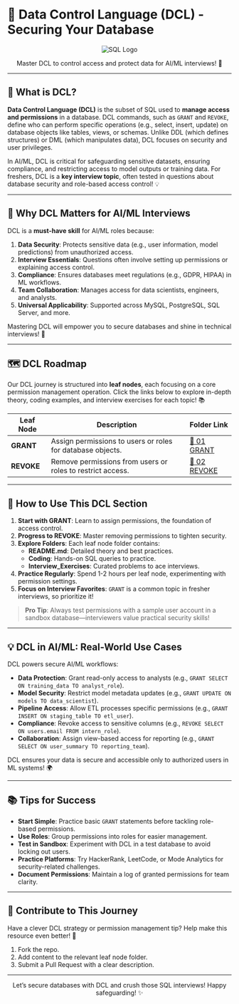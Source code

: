 # 🔐 Data Control Language (DCL) - Securing Your Database

<div align="center">
  <img src="https://img.shields.io/badge/SQL-4479A1?style=for-the-badge&logo=postgresql&logoColor=white" alt="SQL Logo" />
</div>

<p align="center">Master DCL to control access and protect data for AI/ML interviews! 🚀</p>

---

## 🌟 What is DCL?

**Data Control Language (DCL)** is the subset of SQL used to **manage access and permissions** in a database. DCL commands, such as `GRANT` and `REVOKE`, define who can perform specific operations (e.g., select, insert, update) on database objects like tables, views, or schemas. Unlike DDL (which defines structures) or DML (which manipulates data), DCL focuses on security and user privileges.

In AI/ML, DCL is critical for safeguarding sensitive datasets, ensuring compliance, and restricting access to model outputs or training data. For freshers, DCL is a **key interview topic**, often tested in questions about database security and role-based access control! 💡

---

## 🎯 Why DCL Matters for AI/ML Interviews

DCL is a **must-have skill** for AI/ML roles because:

1. **Data Security**: Protects sensitive data (e.g., user information, model predictions) from unauthorized access.
2. **Interview Essentials**: Questions often involve setting up permissions or explaining access control.
3. **Compliance**: Ensures databases meet regulations (e.g., GDPR, HIPAA) in ML workflows.
4. **Team Collaboration**: Manages access for data scientists, engineers, and analysts.
5. **Universal Applicability**: Supported across MySQL, PostgreSQL, SQL Server, and more.

Mastering DCL will empower you to secure databases and shine in technical interviews! 🌟

---

## 🗺️ DCL Roadmap

Our DCL journey is structured into **leaf nodes**, each focusing on a core permission management operation. Click the links below to explore in-depth theory, coding examples, and interview exercises for each topic! 📚

| Leaf Node | Description | Folder Link |
|-----------|-------------|-------------|
| **GRANT** | Assign permissions to users or roles for database objects. | [📂 01 GRANT](./01%20GRANT) |
| **REVOKE** | Remove permissions from users or roles to restrict access. | [📂 02 REVOKE](./02%20REVOKE) |

---

## 🚀 How to Use This DCL Section

1. **Start with GRANT**: Learn to assign permissions, the foundation of access control.
2. **Progress to REVOKE**: Master removing permissions to tighten security.
3. **Explore Folders**: Each leaf node folder contains:
   - **README.md**: Detailed theory and best practices.
   - **Coding**: Hands-on SQL queries to practice.
   - **Interview_Exercises**: Curated problems to ace interviews.
4. **Practice Regularly**: Spend 1-2 hours per leaf node, experimenting with permission settings.
5. **Focus on Interview Favorites**: `GRANT` is a common topic in fresher interviews, so prioritize it!

> **Pro Tip**: Always test permissions with a sample user account in a sandbox database—interviewers value practical security skills!

---

## 💡 DCL in AI/ML: Real-World Use Cases

DCL powers secure AI/ML workflows:

- **Data Protection**: Grant read-only access to analysts (e.g., `GRANT SELECT ON training_data TO analyst_role`).
- **Model Security**: Restrict model metadata updates (e.g., `GRANT UPDATE ON models TO data_scientist`).
- **Pipeline Access**: Allow ETL processes specific permissions (e.g., `GRANT INSERT ON staging_table TO etl_user`).
- **Compliance**: Revoke access to sensitive columns (e.g., `REVOKE SELECT ON users.email FROM intern_role`).
- **Collaboration**: Assign view-based access for reporting (e.g., `GRANT SELECT ON user_summary TO reporting_team`).

DCL ensures your data is secure and accessible only to authorized users in ML systems! 🌍

---

## 📚 Tips for Success

- **Start Simple**: Practice basic `GRANT` statements before tackling role-based permissions.
- **Use Roles**: Group permissions into roles for easier management.
- **Test in Sandbox**: Experiment with DCL in a test database to avoid locking out users.
- **Practice Platforms**: Try HackerRank, LeetCode, or Mode Analytics for security-related challenges.
- **Document Permissions**: Maintain a log of granted permissions for team clarity.

---

## 🤝 Contribute to This Journey

Have a clever DCL strategy or permission management tip? Help make this resource even better! 🌟
1. Fork the repo.
2. Add content to the relevant leaf node folder.
3. Submit a Pull Request with a clear description.

---

<div align="center">
  <p>Let’s secure databases with DCL and crush those SQL interviews! Happy safeguarding! ✨</p>
</div>